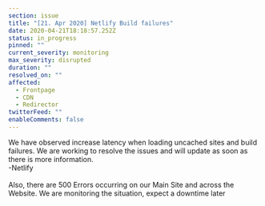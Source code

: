 ```yaml
---
section: issue
title: "[21. Apr 2020] Netlify Build failures"
date: 2020-04-21T18:18:57.252Z
status: in_progress
pinned: ""
current_severity: monitoring
max_severity: disrupted
duration: ""
resolved_on: ""
affected:
  - Frontpage
  - CDN
  - Redirector
twitterFeed: ""
enableComments: false
---
```



We have observed increase latency when loading uncached sites and build failures. We are working to resolve the issues and will update as soon as there is more information.\
-Netlify\
\
Also, there are 500 Errors occurring on our Main Site and across the Website. We are monitoring the situation, expect a downtime later